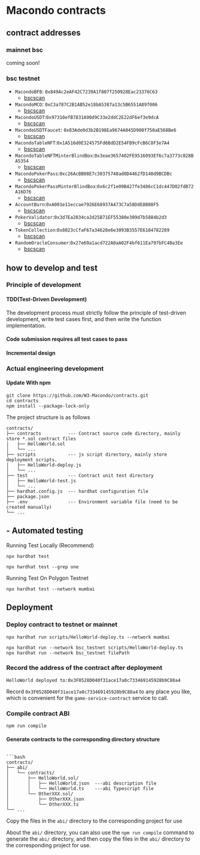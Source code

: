 # Macondo contracts

## contract addresses

### mainnet bsc

coming soon!

### bsc testnet

- `MacondoBFB`: `0x849Ac2eAF42C7239A1f807f250928Eac23376C63`
  - [bscscan](https://testnet.bscscan.com/address/0x849Ac2eAF42C7239A1f807f250928Eac23376C63)
- `MacondoMCD`: `0xC3a787C2B1AB52e18bA5387a13c5B6551A89f006`
  - [bscscan](https://testnet.bscscan.com/address/0xC3a787C2B1AB52e18bA5387a13c5B6551A89f006)
- `MacondoUSDT`:`0x97310efB7831A90d9C33e2ddC2E22dF6ef3e9dcA`
  - [bscscan](https://testnet.bscscan.com/address/0x97310efB7831A90d9C33e2ddC2E22dF6ef3e9dcA)
- `MacondoUSDTFaucet`: `0x83Ade0d3b2B198Ea9674A045D900f750aE568Be6`
  - [bscscan](https://testnet.bscscan.com/address/0x83Ade0d3b2B198Ea9674A045D900f750aE568Be6)
- `MacondoTableNFT`:`0x1A516d0E324575Fd6BdD2E54FB9cFcB6C8F3e7A4`
  - [bscscan](https://testnet.bscscan.com/address/0x1A516d0E324575Fd6BdD2E54FB9cFcB6C8F3e7A4)
- `MacondoTableNFTMinterBlindBox`:`0x3eae3657402FE9516093Ef6c7a3773c028BA5354`
  - [bscscan](https://testnet.bscscan.com/address/0x3eae3657402FE9516093Ef6c7a3773c028BA5354)
- `MacondoPokerPass`:`0xc26AcBB08E7c30375748ad0D4462fD140d9BCDBc`
  - [bscscan](https://testnet.bscscan.com/address/0xc26AcBB08E7c30375748ad0D4462fD140d9BCDBc)
- `MacondoPokerPassMinterBlindBox`:`0x6c2f1e09B427fe3486cC1dc447D02fdB72A16D76`
  - [bscscan](https://testnet.bscscan.com/address/0x6c2f1e09B427fe3486cC1dc447D02fdB72A16D76)
- `AccountBurn`:`0xA001e11eccae7926E68937A473C7a58DdE8B08F5`
  - [bscscan](https://testnet.bscscan.com/address/0xA001e11eccae7926E68937A473C7a58DdE8B08F5)
- `PokerValidator`:`0x3d7Ea2034ca2d25B71EF55380e309d7b5884b2d3`
  - [bscscan](https://testnet.bscscan.com/address/0x3d7Ea2034ca2d25B71EF55380e309d7b5884b2d3)
- `TokenCollection`:`0x8023cCfaF67a34628e6e3093B3557E6184782289`
  - [bscscan](https://testnet.bscscan.com/address/0x8023cCfaF67a34628e6e3093B3557E6184782289)
- `RandomOracleConsumer`:`0x27e69a1acd722A0aA02F4bf611Ea797bFC4Ba3Ee`
  - [bscscan](https://testnet.bscscan.com/address/0x27e69a1acd722A0aA02F4bf611Ea797bFC4Ba3Ee)

## how to develop and test

### Principle of development

#### TDD(Test-Driven Development)

The development process must strictly follow the principle of test-driven development, write test cases first, and then write the function implementation.

#### Code submission requires all test cases to pass

#### Incremental design

### Actual engineering development

#### Update With npm

```shell
git clone https://github.com/W3-Macondo/contracts.git
cd contracts
npm install --package-lock-only
```

The project structure is as follows

```shell
contracts/
├── contracts          --- Contract source code directory, mainly store *.sol contract files
│   ├── HelloWorld.sol
│   └── ...
├── scripts            --- js script directory, mainly store deployment scripts.
│   ├── HelloWorld-deploy.js
│   └── ...
├── test               --- Contract unit test directory
│   ├── HelloWorld-test.js
│   └── ...
├── hardhat.config.js  --- hardhat configuration file
├── package.json
├── .env               --- Environment variable file (need to be created manually)
└── ...
```

## - Automated testing

Running Test Locally (Recommend)

```shell
npx hardhat test
```

```shell
npx hardhat test --grep one
```

Running Test On Polygon Testnet

```shell
npx hardhat test --network mumbai
```

## Deployment

### Deploy contract to testnet or mainnet

```shell
npx hardhat run scripts/HelloWorld-deploy.ts --network mumbai
```

```shell
npx hardhat run --network bsc_testnet scripts/HelloWorld-deploy.ts
npx hardhat run --network bsc_testnet filePath
```

### Record the address of the contract after deployment

```shell
HelloWorld deployed to:0x3F0528D040f31ace17a0c733469145928b9C88a4
```

Record `0x3F0528D040f31ace17a0c733469145928b9C88a4` to any place you like, which is convenient for the `game-service-contract` service to call.

### Compile contract ABI

```shell
npm run compile
```

#### Generate contracts to the corresponding directory structure

````shell

```bash
contracts/
├── abi/
│   └── contracts/
│       ├── HelloWorld.sol/
│       │   ├── HelloWorld.json  ---abi description file
│       │   └── HelloWorld.ts    ---abi Typescript file
│       └── OtherXXX.sol/
│           ├── OtherXXX.json
│           └── OtherXXX.ts
└── ...
````

Copy the files in the `abi/` directory to the corresponding project for use

About the `abi/` directory, you can also use the `npm run compile` command to generate the `abi/` directory, and then copy the files in the `abi/` directory to the corresponding project for use.
